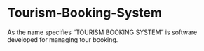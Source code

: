 # Tourism-Booking-System
As the name specifies “TOURISM BOOKING SYSTEM” is software developed for managing tour booking. 
